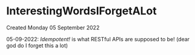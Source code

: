 # InterestingWordsIForgetALot
Created Monday 05 September 2022

05-09-2022:
*Idempotent!* is what RESTful APIs are supposed to be! (dear god do I forget this a lot)

